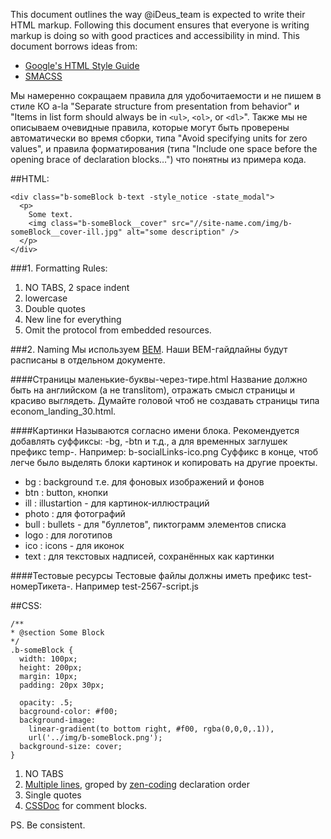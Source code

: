 This document outlines the way @iDeus_team is expected to write their HTML markup. Following this document ensures that everyone is writing markup is doing so with good practices and accessibility in mind.
This document borrows ideas from:
 * [Google's HTML Style Guide](https://google-styleguide.googlecode.com/svn/trunk/htmlcssguide.xml)
 * [SMACSS](http://smacss.com/book/formatting)

Мы намеренно сокращаем правила для удобочитаемости и не пишем в стиле КО a-la "Separate structure from presentation from behavior" и "Items in list form should always be in `<ul>`, `<ol>`, or `<dl>`".
Также мы не описываем очевидные правила, которые могут быть проверены автоматически во время сборки, типа "Avoid specifying units for zero values", и правила форматирования (типа "Include one space before the opening brace of declaration blocks…") что понятны из примера кода.

##HTML:
```
<div class="b-someBlock b-text -style_notice -state_modal">
  <p>
    Some text.
    <img class="b-someBlock__cover" src="//site-name.com/img/b-someBlock__cover-ill.jpg" alt="some description" />
  </p>
</div>
```
###1. Formatting Rules:
1. NO TABS, 2 space indent
2. lowercase
3. Double quotes
4. New line for everything
5. Omit the protocol from embedded resources.
 
###2. Naming
Мы используем [BEM](http://bem.info). Наши BEM-гайдлайны будут расписаны в отдельном документе.

####Страницы
маленькие-буквы-через-тире.html
Название должно быть на английском (а не translitom), отражать смысл страницы и красиво выглядеть. Думайте головой чтоб не создавать страницы типа econom_landing_30.html.

####Картинки
Называются согласно имени блока. Рекомендуется добавлять суффиксы: -bg, -btn и т.д., а для временных заглушек префикс temp-. Например: b-socialLinks-ico.png
Суффикс в конце, чтоб легче было выделять блоки картинок и копировать на другие проекты.
 * bg    : background т.е. для фоновых изображений и фонов
 * btn   : button, кнопки
 * ill   : illustartion - для картинок-иллюстраций
 * photo : для фотографий
 * bull  : bullets - для "буллетов", пиктограмм элементов списка
 * logo  : для логотипов
 * ico   : icons - для иконок
 * text  : для текстовых надписей, сохранённых как картинки
 
####Тестовые ресурсы
Тестовые файлы должны иметь префикс test-номерТикета-.
Например test-2567-script.js

##CSS:
```
/**
* @section Some Block
*/
.b-someBlock {
  width: 100px; 
  height: 200px;
  margin: 10px; 
  padding: 20px 30px;
  
  opacity: .5;
  bacground-color: #f00;
  background-image: 
    linear-gradient(to bottom right, #f00, rgba(0,0,0,.1)),
    url('../img/b-someBlock.png');
  background-size: cover;
}
```
1. NO TABS
2. [Multiple lines](http://smacss.com/book/formatting), groped by [zen-coding](http://code.google.com/p/zen-coding/wiki/ZenCSSPropertiesRu) declaration order
3. Single quotes
4. [CSSDoc](http://habrahabr.ru/post/87406/) for comment blocks.

PS.
Be consistent.
